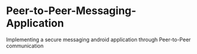 # Peer-to-Peer-Messaging-Application
Implementing a secure messaging android application through Peer-to-Peer communication
